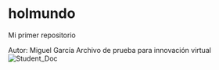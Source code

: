 # holmundo

Mi primer repositorio

Autor: Miguel García
Archivo de prueba para innovación virtual 
![Student_Doc](https://user-images.githubusercontent.com/106787388/171773693-a237a4c7-aef5-46b9-b839-f5a61b2b33e2.png)
